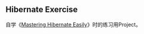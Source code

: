 ## Hibernate Exercise

自学《[Mastering Hibernate Easily](http://baike.baidu.com/view/4122277.htm)》时的练习用Project。

 